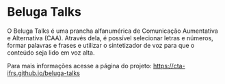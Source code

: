 # Beluga Talks
O Beluga Talks é uma prancha alfanumérica de Comunicação Aumentativa e Alternativa (CAA). 
Através dela, é possível selecionar letras e números, formar palavras e frases e utilizar o 
sintetizador de voz para que o conteúdo seja lido em voz alta.

Para mais informações acesse a página do projeto: https://cta-ifrs.github.io/beluga-talks 
